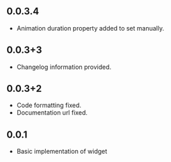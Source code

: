 ## 0.0.3.4

* Animation duration property added to set manually.

## 0.0.3+3

* Changelog information provided.

## 0.0.3+2

* Code formatting fixed.
* Documentation url fixed.


## 0.0.1

* Basic implementation of widget
